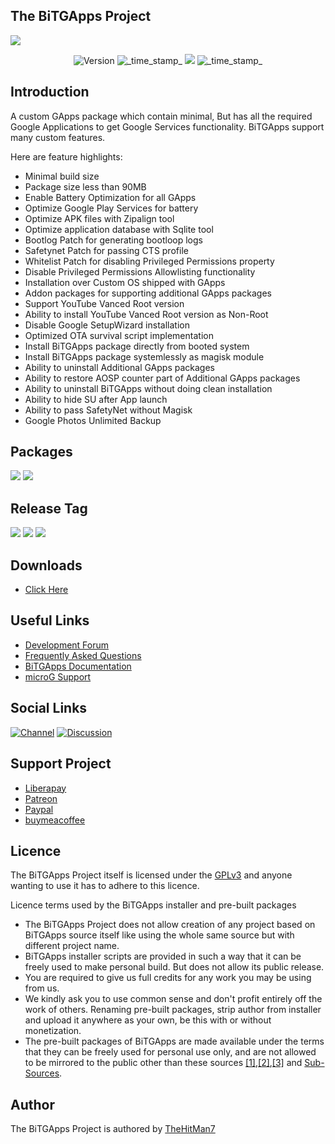 ## The BiTGApps Project

![](banner.png)

<div align="center">
  <!-- Version -->
    <img src="https://img.shields.io/badge/Revision-45-blue.svg?longCache=true&style=flat-square"
      alt="Version" />
  <!-- Last Updated -->
    <img src="https://img.shields.io/badge/Updated-26 January 2022-orange.svg?longCache=true&style=flat-square"
      alt="_time_stamp_" />
  <!-- Licence -->
    <a href="https://www.gnu.org/licenses/gpl-3.0" target="_blank"><img src="https://img.shields.io/badge/Licence-GPLv3-yellow.svg?longCache=true&style=flat-square"></a>
  <!-- Status -->
    <img src="https://img.shields.io/badge/Status-Stable-green.svg?longCache=true&style=flat-square"
      alt="_time_stamp_" />
</div>

## Introduction

A custom GApps package which contain minimal, But has all the required Google Applications to get Google Services functionality. BiTGApps support many custom features.

Here are feature highlights:

* Minimal build size
* Package size less than 90MB
* Enable Battery Optimization for all GApps
* Optimize Google Play Services for battery
* Optimize APK files with Zipalign tool
* Optimize application database with Sqlite tool
* Bootlog Patch for generating bootloop logs
* Safetynet Patch for passing CTS profile
* Whitelist Patch for disabling Privileged Permissions property
* Disable Privileged Permissions Allowlisting functionality
* Installation over Custom OS shipped with GApps
* Addon packages for supporting additional GApps packages
* Support YouTube Vanced Root version
* Ability to install YouTube Vanced Root version as Non-Root
* Disable Google SetupWizard installation
* Optimized OTA survival script implementation
* Install BiTGApps package directly from booted system
* Install BiTGApps package systemlessly as magisk module
* Ability to uninstall Additional GApps packages
* Ability to restore AOSP counter part of Additional GApps packages
* Ability to uninstall BiTGApps without doing clean installation
* Ability to hide SU after App launch
* Ability to pass SafetyNet without Magisk
* Google Photos Unlimited Backup

## Packages

[![](https://img.shields.io/badge/List-%20GApps-teal.svg?style=flat-square)](https://github.com/BiTGApps/BiTGApps/wiki/BiTGApps-Packages)
[![](https://img.shields.io/badge/List-%20Addon-teal.svg?style=flat-square)](https://github.com/BiTGApps/BiTGApps/wiki/BiTGApps-Additional-Packages)

## Release Tag

![](https://img.shields.io/badge/BiTGApps-%20R45-green.svg?style=flat-square)
![](https://img.shields.io/badge/MicroG-%20R45-blue.svg?style=flat-square)
![](https://img.shields.io/badge/Addon-%20R33-red.svg?style=flat-square)

## Downloads

* [Click Here](https://github.com/BiTGApps/BiTGApps/wiki/Download-Portals)

## Useful Links

* [Development Forum](https://forum.xda-developers.com/t/custom-gapps-bitgapps-for-android.4012165)
* [Frequently Asked Questions](https://github.com/BiTGApps/BiTGApps/wiki/Frequently-Asked-Questions-(FAQ))
* [BiTGApps Documentation](https://github.com/BiTGApps/BiTGApps/wiki)
* [microG Support](https://github.com/BiTGApps/BiTGApps/wiki#microg)

## Social Links

[![Channel](https://img.shields.io/badge/Follow-Telegram-blue.svg?longCache=true&style=flat-square)](https://t.me/bitgapps_downloads_official)
[![Discussion](https://img.shields.io/badge/Discussion-Telegram-red.svg?longCache=true&style=flat-square)](https://t.me/bitgapps_official)

## Support Project

* [Liberapay](https://liberapay.com/TheHitMan7)
* [Patreon](https://patreon.com/TheHitMan7)
* [Paypal](https://www.paypal.me/kartikverma443)
* [buymeacoffee](https://www.buymeacoffee.com/TheHitMan7/developing-custom-android-software)

## Licence

The BiTGApps Project itself is licensed under the [GPLv3](https://github.com/BiTGApps/BiTGApps/blob/master/LICENSE) and anyone wanting to use it has to adhere to this licence.

Licence terms used by the BiTGApps installer and pre-built packages

   * The BiTGApps Project does not allow creation of any project based on BiTGApps source itself like using the whole same source but with different project name.
   * BiTGApps installer scripts are provided in such a way that it can be freely used to make personal build. But does not allow its public release.
   * You are required to give us full credits for any work you may be using from us.
   * We kindly ask you to use common sense and don't profit entirely off the work of others. Renaming pre-built packages, strip author from installer and upload it anywhere as your own, be this with or without monetization.
   * The pre-built packages of BiTGApps are made available under the terms that they can be freely used for personal use only, and are not allowed to be mirrored to the public other than these sources [[1]](https://bitgapps.github.io),[[2]](https://bitgapps.com),[[3]](https://bitgapps.org) and [Sub-Sources](https://github.com/BiTGApps/BiTGApps/wiki/Distribution-Sources).

## Author

The BiTGApps Project is authored by [TheHitMan7](https://TheHitMan7.github.io)
